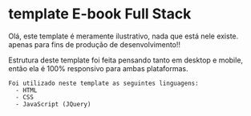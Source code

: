 # template E-book Full Stack

  Olá, este template é meramente ilustrativo, nada que está nele existe. apenas para fins de produção de desenvolvimento!!

  Estrutura deste template foi feita pensando tanto em desktop e mobile, então ela é 100% responsivo para ambas plataformas.


    Foi utilizado neste template as seguintes linguagens:
      - HTML
      - CSS
      - JavaScript (JQuery)
